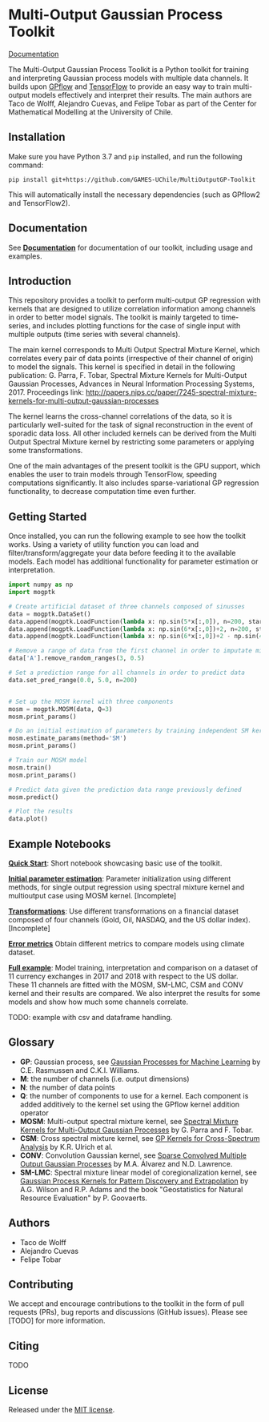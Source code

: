 # Multi-Output Gaussian Process Toolkit

[Documentation](https://games-uchile.github.io/MultiOutputGP-Toolkit/)

The Multi-Output Gaussian Process Toolkit is a Python toolkit for training and interpreting Gaussian process models with multiple data channels. It builds upon [GPflow](https://www.gpflow.org/) and [TensorFlow](https://www.tensorflow.org/) to provide an easy way to train multi-output models effectively and interpret their results. The main authors are Taco de Wolff, Alejandro Cuevas, and Felipe Tobar as part of the Center for Mathematical Modelling at the University of Chile.

## Installation
Make sure you have Python 3.7 and `pip` installed, and run the following command:

```
pip install git+https://github.com/GAMES-UChile/MultiOutputGP-Toolkit
```

This will automatically install the necessary dependencies (such as GPflow2 and TensorFlow2).

## Documentation
See **[Documentation](https://games-uchile.github.io/MultiOutputGP-Toolkit/)** for documentation of our toolkit, including usage and examples.

## Introduction
This repository provides a toolkit to perform multi-output GP regression with kernels that are designed to utilize correlation information among channels in order to better model signals. The toolkit is mainly targeted to time-series, and includes plotting functions for the case of single input with multiple outputs (time series with several channels).

The main kernel corresponds to Multi Output Spectral Mixture Kernel, which correlates every pair of data points (irrespective of their channel of origin) to model the signals. This kernel is specified in detail in the following publication: G. Parra, F. Tobar, Spectral Mixture Kernels for Multi-Output Gaussian Processes, Advances in Neural Information Processing Systems, 2017. Proceedings link: http://papers.nips.cc/paper/7245-spectral-mixture-kernels-for-multi-output-gaussian-processes

The kernel learns the cross-channel correlations of the data, so it is particularly well-suited for the task of signal reconstruction in the event of sporadic data loss. All other included kernels can be derived from the Multi Output Spectral Mixture kernel by restricting some parameters or applying some transformations.

One of the main advantages of the present toolkit is the GPU support, which enables the user to train models through TensorFlow, speeding computations significantly. It also includes sparse-variational GP regression functionality, to decrease computation time even further.

## Getting Started
Once installed, you can run the following example to see how the toolkit works. Using a variety of utility function you can load and filter/transform/aggregate your data before feeding it to the available models. Each model has additional functionality for parameter estimation or interpretation.

```python
import numpy as np
import mogptk

# Create artificial dataset of three channels composed of sinusses
data = mogptk.DataSet()
data.append(mogptk.LoadFunction(lambda x: np.sin(5*x[:,0]), n=200, start=0.0, end=4.0, name='A'))
data.append(mogptk.LoadFunction(lambda x: np.sin(6*x[:,0])+2, n=200, start=0.0, end=4.0, var=0.03, name='B'))
data.append(mogptk.LoadFunction(lambda x: np.sin(6*x[:,0])+2 - np.sin(4*x[:,0]), n=20, start=0.0, end=4.0, var=0.03, name='C'))

# Remove a range of data from the first channel in order to imputate missing data
data['A'].remove_random_ranges(3, 0.5)

# Set a prediction range for all channels in order to predict data
data.set_pred_range(0.0, 5.0, n=200)


# Set up the MOSM kernel with three components
mosm = mogptk.MOSM(data, Q=3)
mosm.print_params()

# Do an initial estimation of parameters by training independent SM kernels for each channel
mosm.estimate_params(method='SM')
mosm.print_params()

# Train our MOSM model
mosm.train()
mosm.print_params()

# Predict data given the prediction data range previously defined
mosm.predict()

# Plot the results
data.plot()
```

## Example Notebooks

**[Quick Start](https://github.com/GAMES-UChile/MultiOutputGP-Toolkit/blob/master/examples/Quick_start.ipynb)**: Short notebook showcasing basic use of the toolkit.

**[Initial parameter estimation](https://github.com/GAMES-UChile/MultiOutputGP-Toolkit/blob/master/examples/single_sm_test.ipynb)**: Parameter initialization using different methods, for single output regression using spectral mixture kernel and multioutput case using MOSM kernel. [Incomplete]

**[Transformations](https://github.com/GAMES-UChile/MultiOutputGP-Toolkit/blob/master/examples/gonu_experiment.ipynb)**: Use different transformations on a financial dataset composed of four channels (Gold, Oil, NASDAQ, and the US dollar index). [Incomplete]

**[Error metrics](https://github.com/GAMES-UChile/MultiOutputGP-Toolkit/blob/master/examples/climate_example.ipynb)** Obtain different metrics to compare models using climate dataset.

**[Full example](https://github.com/GAMES-UChile/MultiOutputGP-Toolkit/blob/master/examples/currency_exchange_experiment.ipynb)**: Model training, interpretation and comparison on a dataset of 11 currency exchanges in 2017 and 2018 with respect to the US dollar. These 11 channels are fitted with the MOSM, SM-LMC, CSM and CONV kernel and their results are compared. We also interpret the results for some models and show how much some channels correlate.

TODO: example with csv and dataframe handling.

## Glossary
- **GP**: Gaussian process, see [Gaussian Processes for Machine Learning](http://www.gaussianprocess.org/gpml/) by C.E. Rasmussen and C.K.I. Williams.
- **M**: the number of channels (i.e. output dimensions)
- **N**: the number of data points
- **Q**: the number of components to use for a kernel. Each component is added additively to the kernel set using the GPflow kernel addition operator
- **MOSM**: Multi-output spectral mixture kernel, see [Spectral Mixture Kernels for Multi-Output Gaussian Processes](https://arxiv.org/abs/1709.01298) by G. Parra and F. Tobar.
- **CSM**: Cross spectral mixture kernel, see [GP Kernels for Cross-Spectrum Analysis](https://papers.nips.cc/paper/5966-gp-kernels-for-cross-spectrum-analysis) by K.R. Ulrich et al.
- **CONV**: Convolution Gaussian kernel, see [Sparse Convolved Multiple Output Gaussian Processes](https://arxiv.org/abs/0911.5107) by M.A. Álvarez and N.D. Lawrence.
- **SM-LMC**: Spectral mixture linear model of coregionalization kernel, see [Gaussian Process Kernels for Pattern Discovery and Extrapolation](https://arxiv.org/abs/1302.4245) by A.G. Wilson and R.P. Adams and the book "Geostatistics for Natural Resource Evaluation" by P. Goovaerts.

## Authors
- Taco de Wolff
- Alejandro Cuevas
- Felipe Tobar

## Contributing
We accept and encourage contributions to the toolkit in the form of pull requests (PRs), bug reports and discussions (GitHub issues). Please see [TODO] for more information.

## Citing
TODO

## License
Released under the [MIT license](LICENSE).
